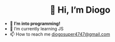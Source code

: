 <!-- my README file -->
<meta charset="utf-8">
<meta name="viewport" content="width=device-width, initial-scale=1.0" />
<meta http-equiv="X-UA-Compatible" content="ie=edge" />

<h1 align="center" padding="10px"> 👋 Hi, I’m Diogo </h1>
<ul font-size="16px">
	<li>👀 <strong>I’m into programming!</strong></li>
	<li>🌱 I’m currently learning JS</li>
	<li>📫 How to reach me <a href = "mailto: diogosuper4747@gmail.com">diogosuper4747@gmail.com</a></li>
</ul>
